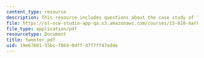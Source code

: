 ```yaml
---
content_type: resource
description: This resource includes questions about the case study of Tweeter.
file: https://ol-ocw-studio-app-qa.s3.amazonaws.com/courses/15-810-marketing-management-fall-2004/19e6768155bcf8690dffd7f7ff47edde_tweeter.pdf
file_type: application/pdf
resourcetype: Document
title: tweeter.pdf
uid: 19e67681-55bc-f869-0dff-d7f7ff47edde
---
```

